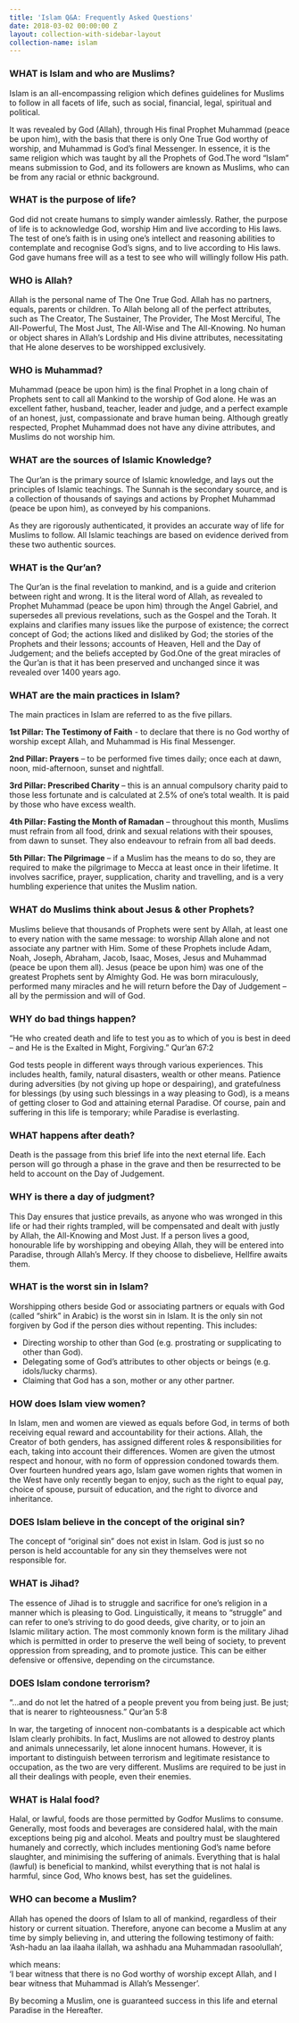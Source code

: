 ```yaml
---
title: 'Islam Q&A: Frequently Asked Questions'
date: 2018-03-02 00:00:00 Z
layout: collection-with-sidebar-layout
collection-name: islam
---
```


### WHAT is Islam and who are Muslims?
Islam is an all-encompassing religion which defines guidelines for Muslims to follow in all facets of life, such as social, financial, legal, spiritual and political.

It was revealed by God (Allah), through His final Prophet Muhammad (peace be upon him), with the basis that there is only One True God worthy of worship, and Muhammad is God’s final Messenger. In essence, it is the same religion which was taught by all the Prophets of God.The word “Islam” means submission to God, and its followers are known as Muslims, who can be from any racial or ethnic background.

### WHAT is the purpose of life?
God did not create humans to simply wander aimlessly. Rather, the purpose of life is to acknowledge God, worship Him and live according to His laws. The test of one’s faith is in using one’s intellect and reasoning abilities to contemplate and recognise God’s signs, and to live according to His laws. God gave humans free will as a test to see who will willingly follow His path.

### WHO is Allah?
Allah is the personal name of The One True God. Allah has no partners, equals, parents or children. To Allah belong all of the perfect attributes, such as The Creator, The Sustainer, The Provider, The Most Merciful, The All-Powerful, The Most Just, The All-Wise and The All-Knowing. No human or object shares in Allah’s Lordship and His divine attributes, necessitating that He alone deserves to be worshipped exclusively.

### WHO is Muhammad?
Muhammad (peace be upon him) is the final Prophet in a long chain of Prophets sent to call all Mankind to the worship of God alone. He was an excellent father, husband, teacher, leader and judge, and a perfect example of an honest, just, compassionate and brave human being. Although greatly respected, Prophet Muhammad does not have any divine attributes, and Muslims do not worship him.

### WHAT are the sources of Islamic Knowledge?
The Qur’an is the primary source of Islamic knowledge, and lays out the principles of Islamic teachings. The Sunnah is the secondary source, and is a collection of thousands of sayings and actions by Prophet Muhammad (peace be upon him), as conveyed by his companions.

As they are rigorously authenticated, it provides an accurate way of life for Muslims to follow. All Islamic teachings are based on evidence derived from these two authentic sources.

### WHAT is the Qur’an?
The Qur’an is the final revelation to mankind, and is a guide and criterion between right and wrong. It is the literal word of Allah, as revealed to Prophet Muhammad (peace be upon him) through the Angel Gabriel, and supersedes all previous revelations, such as the Gospel and the Torah. It explains and clarifies many issues like the purpose of existence; the correct concept of God; the actions liked and disliked by God; the stories of the Prophets and their lessons; accounts of Heaven, Hell and the Day of Judgement; and the beliefs accepted by God.One of the great miracles of the Qur’an is that it has been preserved and unchanged since it was revealed over 1400 years ago.

### WHAT are the main practices in Islam?
The main practices in Islam are referred to as the five pillars.

**1st Pillar: The Testimony of Faith** - to declare that there is no God worthy of worship except Allah, and Muhammad is His final Messenger.

**2nd Pillar: Prayers** – to be performed five times daily; once each at dawn, noon, mid-afternoon, sunset and nightfall.

**3rd Pillar: Prescribed Charity** – this is an annual compulsory charity paid to those less fortunate and is calculated at 2.5% of one’s total wealth. It is paid by those who have excess wealth.

**4th Pillar: Fasting the Month of Ramadan** – throughout this month, Muslims must refrain from all food, drink and sexual relations with their spouses, from dawn to sunset. They also endeavour to refrain from all bad deeds.

**5th Pillar: The Pilgrimage** – if a Muslim has the means to do so, they are required to make the pilgrimage to Mecca at least once in their lifetime. It involves sacrifice, prayer, supplication, charity and travelling, and is a very humbling experience that unites the Muslim nation.

### WHAT do Muslims think about Jesus & other Prophets?
Muslims believe that thousands of Prophets were sent by Allah, at least one to every nation with the same message: to worship Allah alone and not associate any partner with Him. Some of these Prophets include Adam, Noah, Joseph, Abraham, Jacob, Isaac, Moses, Jesus and Muhammad (peace be upon them all). Jesus (peace be upon him) was one of the greatest Prophets sent by Almighty God. He was born miraculously, performed many miracles and he will return before the Day of Judgement – all by the permission and will of God.

### WHY do bad things happen?
“He who created death and life to test you as to which of you is best in deed – and He is the Exalted in Might, Forgiving.” Qur’an 67:2

God tests people in different ways through various experiences. This includes health, family, natural disasters, wealth or other means. Patience during adversities (by not giving up hope or despairing), and gratefulness for blessings (by using such blessings in a way pleasing to God), is a means of getting closer to God and attaining eternal Paradise. Of course, pain and suffering in this life is temporary; while Paradise is everlasting.

### WHAT happens after death?
Death is the passage from this brief life into the next eternal life. Each person will go through a phase in the grave and then be resurrected to be held to account on the Day of Judgement.

### WHY is there a day of judgment?
This Day ensures that justice prevails, as anyone who was wronged in this life or had their rights trampled, will be compensated and dealt with justly by Allah, the All-Knowing and Most Just. If a person lives a good, honourable life by worshipping and obeying Allah, they will be entered into Paradise, through Allah’s Mercy. If they choose to disbelieve, Hellfire awaits them.

### WHAT is the worst sin in Islam?
Worshipping others beside God or associating partners or equals with God (called “shirk” in Arabic) is the worst sin in Islam. It is the only sin not forgiven by God if the person dies without repenting. This includes:  
- Directing worship to other than God (e.g. prostrating or supplicating to other than God).  
- Delegating some of God’s attributes to other objects or beings (e.g. idols/lucky charms).  
- Claiming that God has a son, mother or any other partner.

### HOW does Islam view women?
In Islam, men and women are viewed as equals before God, in terms of both receiving equal reward and accountability for their actions. Allah, the Creator of both genders, has assigned different roles & responsibilities for each, taking into account their differences. Women are given the utmost respect and honour, with no form of oppression condoned towards them. Over fourteen hundred years ago, Islam gave women rights that women in the West have only recently began to enjoy, such as the right to equal pay, choice of spouse, pursuit of education, and the right to divorce and inheritance.

### DOES Islam believe in the concept of the original sin?
The concept of “original sin” does not exist in Islam. God is just so no person is held accountable for any sin they themselves were not responsible for.

### WHAT is Jihad?
The essence of Jihad is to struggle and sacrifice for one’s religion in a manner which is pleasing to God. Linguistically, it means to “struggle” and can refer to one’s striving to do good deeds, give charity, or to join an Islamic military action. The most commonly known form is the military Jihad which is permitted in order to preserve the well being of society, to prevent oppression from spreading, and to promote justice. This can be either defensive or offensive, depending on the circumstance.

### DOES Islam condone terrorism?
“…and do not let the hatred of a people prevent you from being just. Be just; that is nearer to righteousness.” Qur’an 5:8

In war, the targeting of innocent non-combatants is a despicable act which Islam clearly prohibits. In fact, Muslims are not allowed to destroy plants and animals unnecessarily, let alone innocent humans. However, it is important to distinguish between terrorism and legitimate resistance to occupation, as the two are very different. Muslims are required to be just in all their dealings with people, even their enemies.

### WHAT is Halal food?
Halal, or lawful, foods are those permitted by Godfor Muslims to consume. Generally, most foods and beverages are considered halal, with the main exceptions being pig and alcohol. Meats and poultry must be slaughtered humanely and correctly, which includes mentioning God’s name before slaughter, and minimising the suffering of animals. Everything that is halal (lawful) is beneficial to mankind, whilst everything that is not halal is harmful, since God, Who knows best, has set the guidelines.

### WHO can become a Muslim?
Allah has opened the doors of Islam to all of mankind, regardless of their history or current situation. Therefore, anyone can become a Muslim at any time by simply believing in, and uttering the following testimony of faith:  
‘Ash-hadu an laa ilaaha ilallah, wa ashhadu ana Muhammadan rasoolullah’,

which means:  
‘I bear witness that there is no God worthy of worship except Allah, and I bear witness that Muhammad is Allah’s Messenger’.

By becoming a Muslim, one is guaranteed success in this life and eternal Paradise in the Hereafter.
